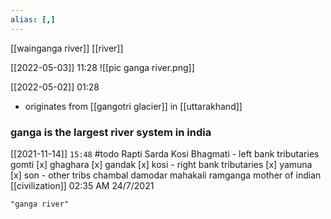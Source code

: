 ```yaml
---
alias: [,]
---
```

[[wainganga river]] [[river]]

[[2022-05-03]] 11:28
![[pic ganga river.png]]

[[2022-05-02]] 01:28
- originates from [[gangotri glacier]] in [[uttarakhand]]

### ganga is the largest river system in india

[[2021-11-14]] `15:48` #todo 
Rapti
Sarda
Kosi
Bhagmati
	- left bank tributaries
		gomti
		[x] ghaghara
		[x] gandak
		[x] kosi
	- right bank tributaries
		[x] yamuna
		[x] son
	- other tribs
		chambal
		damodar
		mahakali
		ramganga
mother of indian [[civilization]] 02:35 AM 24/7/2021
```query 2022-03-17 12:41
"ganga river"
```